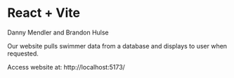 # React + Vite

Danny Mendler and Brandon Hulse

Our website pulls swimmer data from a database and displays to user when requested.

Access website at: http://localhost:5173/
